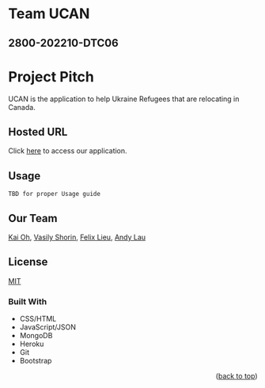 # Team UCAN

## 2800-202210-DTC06

# Project Pitch

UCAN is the application to help Ukraine Refugees that are relocating in Canada.

## Hosted URL

Click [here](url) to access our application.


## Usage

```
TBD for proper Usage guide
```

## Our Team

[Kai Oh](https://github.com/kaioh08),
[Vasily Shorin](https://github.com/vasshorin),
[Felix Lieu](https://github.com/mScrub),
[Andy Lau](https://github.com/andyhplau)



## License
[MIT](https://choosealicense.com/licenses/mit/)



### Built With

* CSS/HTML
* JavaScript/JSON
* MongoDB
* Heroku
* Git
* Bootstrap

<p align="right">(<a href="#top">back to top</a>)</p>
